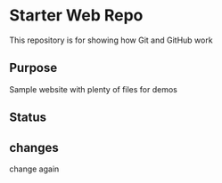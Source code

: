 # Starter Web Repo

This repository is for showing how Git and GitHub work

## Purpose

Sample website with plenty of files for demos

## Status

## changes

change again